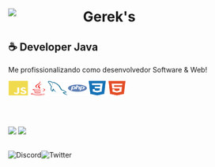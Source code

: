 <div>
<img align='left' src='avata2.gif' width='30%'>

# Gerek's
## ☕ Developer **Java**

Me profissionalizando como desenvolvedor Software & Web!
</div>

<div style="display: flex"><br>
  <img align="center" alt="js" height="30" width="40" src="https://raw.githubusercontent.com/devicons/devicon/master/icons/javascript/javascript-plain.svg">
  <img align="center" alt="java" height="30" width="40" src="https://raw.githubusercontent.com/devicons/devicon/master/icons/java/java-plain.svg">
  <img align="center" alt="mysql" height="30" width="40" src="https://raw.githubusercontent.com/devicons/devicon/master/icons/mysql/mysql-plain.svg">
  <img align="center" alt="php" height="30" width="40" src="https://raw.githubusercontent.com/devicons/devicon/master/icons/php/php-plain.svg">
  <img align="center" alt="css3" height="30" width="40" src="https://raw.githubusercontent.com/devicons/devicon/master/icons/css3/css3-plain.svg">
  <img align="center" alt="html5" height="30" width="40" src="https://raw.githubusercontent.com/devicons/devicon/master/icons/html5/html5-plain.svg">
</div>

<br/>

##

<br/>

<div>
  <img height="180em" src="https://github-readme-stats.vercel.app/api?username=gerek137&show_icons=true&theme=dark&include_all_commits=true&count_private=true"/>
  <img height="180em" src="https://github-readme-stats.vercel.app/api/top-langs/?username=gerek137&layout=normal&langs_count=16&theme=dark"/>
</div>

##

<div>
  <a href="https://discord.com/users/392785836300697601" target="_blank">
  <img align='left' src="https://img.shields.io/badge/Discord-%230077B5.svg?&style=flat-square&logo=discord&logoColor=white" alt="Discord">
  <a href="https://twitter.com/gerek62711851" target="_blank">
  <img align='left' src="https://img.shields.io/badge/Twitter-%230077B5.svg?&style=flat-square&logo=twitter&logoColor=white" alt="Twitter">
<div/>
